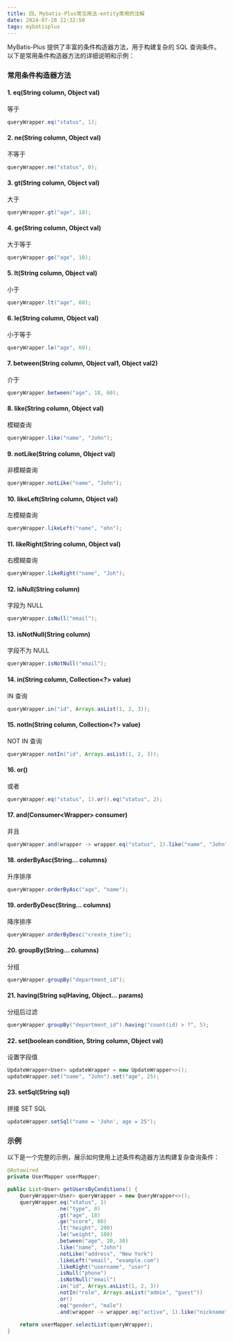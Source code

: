 ```yaml
---
title: 四、Mybatis-Plus常见用法-entity常用的注解
date: 2024-07-28 22:32:50
tags: mybatisplus
---
```

MyBatis-Plus 提供了丰富的条件构造器方法，用于构建复杂的 SQL 查询条件。以下是常用条件构造器方法的详细说明和示例：

### 常用条件构造器方法

#### 1. eq(String column, Object val)

等于

```java
queryWrapper.eq("status", 1);
```

#### 2. ne(String column, Object val)

不等于

```java
queryWrapper.ne("status", 0);
```

#### 3. gt(String column, Object val)

大于

```java
queryWrapper.gt("age", 18);
```

#### 4. ge(String column, Object val)

大于等于

```java
queryWrapper.ge("age", 18);
```

#### 5. lt(String column, Object val)

小于

```java
queryWrapper.lt("age", 60);
```

#### 6. le(String column, Object val)

小于等于

```java
queryWrapper.le("age", 60);
```

#### 7. between(String column, Object val1, Object val2)

介于

```java
queryWrapper.between("age", 18, 60);
```

#### 8. like(String column, Object val)

模糊查询

```java
queryWrapper.like("name", "John");
```

#### 9. notLike(String column, Object val)

非模糊查询

```java
queryWrapper.notLike("name", "John");
```

#### 10. likeLeft(String column, Object val)

左模糊查询

```java
queryWrapper.likeLeft("name", "ohn");
```

#### 11. likeRight(String column, Object val)

右模糊查询

```java
queryWrapper.likeRight("name", "Joh");
```

#### 12. isNull(String column)

字段为 NULL

```java
queryWrapper.isNull("email");
```

#### 13. isNotNull(String column)

字段不为 NULL

```java
queryWrapper.isNotNull("email");
```

#### 14. in(String column, Collection<?> value)

IN 查询

```java
queryWrapper.in("id", Arrays.asList(1, 2, 3));
```

#### 15. notIn(String column, Collection<?> value)

NOT IN 查询

```java
queryWrapper.notIn("id", Arrays.asList(1, 2, 3));
```

#### 16. or()

或者

```java
queryWrapper.eq("status", 1).or().eq("status", 2);
```

#### 17. and(Consumer<Wrapper<T>> consumer)

并且

```java
queryWrapper.and(wrapper -> wrapper.eq("status", 1).like("name", "John"));
```

#### 18. orderByAsc(String... columns)

升序排序

```java
queryWrapper.orderByAsc("age", "name");
```

#### 19. orderByDesc(String... columns)

降序排序

```java
queryWrapper.orderByDesc("create_time");
```

#### 20. groupBy(String... columns)

分组

```java
queryWrapper.groupBy("department_id");
```

#### 21. having(String sqlHaving, Object... params)

分组后过滤

```java
queryWrapper.groupBy("department_id").having("count(id) > ?", 5);
```

#### 22. set(boolean condition, String column, Object val)

设置字段值

```java
UpdateWrapper<User> updateWrapper = new UpdateWrapper<>();
updateWrapper.set("name", "John").set("age", 25);
```

#### 23. setSql(String sql)

拼接 SET SQL

```java
updateWrapper.setSql("name = 'John', age = 25");
```

### 示例

以下是一个完整的示例，展示如何使用上述条件构造器方法构建复杂查询条件：

```java
@Autowired
private UserMapper userMapper;

public List<User> getUsersByConditions() {
    QueryWrapper<User> queryWrapper = new QueryWrapper<>();
    queryWrapper.eq("status", 1)
                .ne("type", 0)
                .gt("age", 18)
                .ge("score", 60)
                .lt("height", 200)
                .le("weight", 100)
                .between("age", 20, 30)
                .like("name", "John")
                .notLike("address", "New York")
                .likeLeft("email", "example.com")
                .likeRight("username", "user")
                .isNull("phone")
                .isNotNull("email")
                .in("id", Arrays.asList(1, 2, 3))
                .notIn("role", Arrays.asList("admin", "guest"))
                .or()
                .eq("gender", "male")
                .and(wrapper -> wrapper.eq("active", 1).like("nickname", "johnny"));
    
    return userMapper.selectList(queryWrapper);
}
```